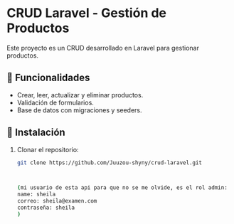 # CRUD Laravel - Gestión de Productos

Este proyecto es un CRUD desarrollado en Laravel para gestionar productos.

## 🚀 Funcionalidades
- Crear, leer, actualizar y eliminar productos.
- Validación de formularios.
- Base de datos con migraciones y seeders.

## 🔧 Instalación
1. Clonar el repositorio:
   ```bash
   git clone https://github.com/Juuzou-shyny/crud-laravel.git



   (mi usuario de esta api para que no se me olvide, es el rol admin:
   name: sheila
   correo: sheila@examen.com
   contraseña: sheila
   )

